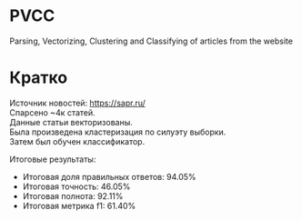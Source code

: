 # PVCC
Parsing, Vectorizing, Clustering and Classifying of articles from the website
# Кратко
Источник новостей: https://sapr.ru/<br/>
Спарсено ~4к статей.<br/>
Данные статьи векторизованы.<br/>
Была произведена кластеризация по силуэту выборки.<br/>
Затем был обучен классификатор.<br/>
<div>
Итоговые результаты:
<ul>
  <li>Итоговая доля правильных ответов: 94.05%</li>
  <li>Итоговая точность: 46.05%</li>
  <li>Итоговая полнота: 92.11%</li>
  <li>Итоговая метрика f1: 61.40%</li>
</ul>
</div>



